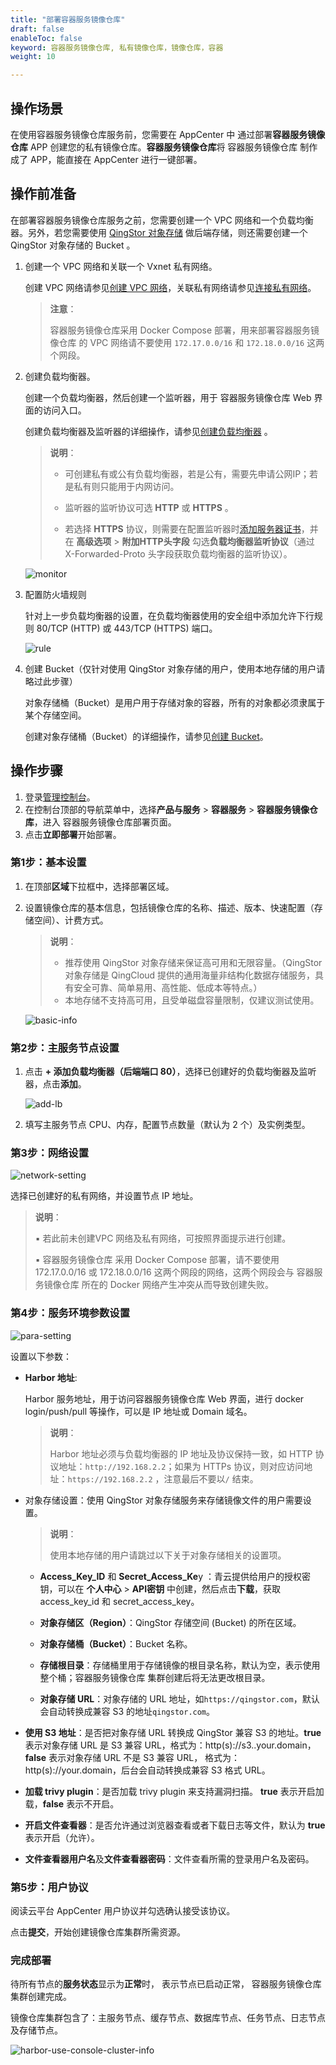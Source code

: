 ```yaml
---
title: "部署容器服务镜像仓库"
draft: false
enableToc: false
keyword: 容器服务镜像仓库, 私有镜像仓库，镜像仓库，容器
weight: 10

---
```


## 操作场景

在使用容器服务镜像仓库服务前，您需要在 AppCenter 中 通过部署**容器服务镜像仓库** APP 创建您的私有镜像仓库。**容器服务镜像仓库**将 容器服务镜像仓库 制作成了 APP，能直接在 AppCenter 进行一键部署。

## 操作前准备

在部署容器服务镜像仓库服务之前，您需要创建一个 VPC 网络和一个负载均衡器。另外，若您需要使用 [QingStor 对象存储](/storage/object-storage/intro/object-storage/) 做后端存储，则还需要创建一个 QingStor 对象存储的 Bucket 。

1. 创建一个 VPC 网络和关联一个 Vxnet 私有网络。

   创建 VPC 网络请参见[创建 VPC 网络](/network/vpc/manual/vpcnet/10_create_vpc/)，关联私有网络请参见[连接私有网络](/network/vpc/manual/vpcnet/15_bind_vxnet/)。

   > **注意**：
   >
   > 容器服务镜像仓库采用 Docker Compose 部署，用来部署容器服务镜像仓库 的 VPC 网络请不要使用 `172.17.0.0/16` 和 `172.18.0.0/16` 这两个网段。

2. 创建负载均衡器。

   创建一个负载均衡器，然后创建一个监听器，用于 容器服务镜像仓库 Web 界面的访问入口。

   创建负载均衡器及监听器的详细操作，请参见[创建负载均衡器](/network/loadbalancer/quickstart/quick_start/) 。

   > **说明**：
   >
   > - 可创建私有或公有负载均衡器，若是公有，需要先申请公网IP；若是私有则只能用于内网访问。
   > - 监听器的监听协议可选 **HTTP** 或 **HTTPS** 。
   >
   > - 若选择 **HTTPS** 协议，则需要在配置监听器时[添加服务器证书](../../faq/faq05_use_ssl_certifcate/)，并在 **高级选项** > **附加HTTP头字段** 勾选**负载均衡器监听协议**（通过 X-Forwarded-Proto 头字段获取负载均衡器的监听协议）。

   <img src="/container/harbor/_images/qs_10_create_monitor.png" alt="monitor" />

3. 配置防火墙规则

   针对上一步负载均衡器的设置，在负载均衡器使用的安全组中添加允许下行规则 80/TCP (HTTP) 或 443/TCP (HTTPS) 端口。

   <img src="/container/harbor/_images/qs_10_add_rules.png" alt="rule"/>

4. 创建 Bucket（仅针对使用 QingStor 对象存储的用户，使用本地存储的用户请略过此步骤）

   对象存储桶（Bucket）是用户用于存储对象的容器，所有的对象都必须隶属于某个存储空间。

   创建对象存储桶（Bucket）的详细操作，请参见[创建 Bucket](/storage/object-storage/manual/bucket_manage/#创建-bucket)。

## 操作步骤

1. 登录[管理控制台](https://console.shanhe.com/login)。
2. 在控制台顶部的导航菜单中，选择**产品与服务** > **容器服务** > **容器服务镜像仓库**，进入 容器服务镜像仓库部署页面。
3. 点击**立即部署**开始部署。

### 第1步：基本设置

1. 在顶部**区域**下拉框中，选择部署区域。

2. 设置镜像仓库的基本信息，包括镜像仓库的名称、描述、版本、快速配置（存储空间）、计费方式。

     > **说明**：
     >
     > * 推荐使用 QingStor 对象存储来保证高可用和无限容量。（QingStor 对象存储是 QingCloud 提供的通用海量非结构化数据存储服务，具有安全可靠、简单易用、高性能、低成本等特点。）
     > * 本地存储不支持高可用，且受单磁盘容量限制，仅建议测试使用。

     ![basic-info](/container/harbor/_images/harbor-create-basic-setting.png)

### 第2步：主服务节点设置

1. 点击 **+ 添加负载均衡器（后端端口 80）**，选择已创建好的负载均衡器及监听器，点击**添加**。

    ![add-lb](/container/harbor/_images/harbor-create-add-lb.png)

2. 填写主服务节点 CPU、内存，配置节点数量（默认为 2 个）及实例类型。

### 第3步：网络设置

![network-setting](/container/harbor/_images/harbor-create-vxnet-set.png)

选择已创建好的私有网络，并设置节点 IP 地址。

> **说明**：
>
> ▪︎ 若此前未创建VPC 网络及私有网络，可按照界面提示进行创建。
>
> ▪︎ 容器服务镜像仓库 采用 Docker Compose 部署，请不要使用 172.17.0.0/16 或 172.18.0.0/16 这两个网段的网络，这两个网段会与 容器服务镜像仓库 所在的 Docker 网络产生冲突从而导致创建失败。

### 第4步：服务环境参数设置

![para-setting](/container/harbor/_images/harbor-create-service-para-set.png)

设置以下参数：

* **Harbor 地址**:

  Harbor 服务地址，用于访问容器服务镜像仓库 Web 界面，进行 docker login/push/pull 等操作，可以是 IP 地址或 Domain 域名。

  > **说明**：
  >
  > Harbor 地址必须与负载均衡器的 IP 地址及协议保持一致，如 HTTP 协议地址：`http://192.168.2.2`；如果为 HTTPs 协议，则对应访问地址：`https://192.168.2.2` ，注意最后不要以`/` 结束。

* 对象存储设置：使用 QingStor 对象存储服务来存储镜像文件的用户需要设置。

  > **说明**：
  >
  > 使用本地存储的用户请跳过以下关于对象存储相关的设置项。

  - **Access_Key_ID** 和 **Secret_Access_Ke**y ：青云提供给用户的授权密钥，可以在 **个人中心** > **API密钥** 中创建，然后点击**下载**，获取 access_key_id 和 secret_access_key。

  - <b>对象存储区（Region）</b>：QingStor 存储空间 (Bucket) 的所在区域。
  - <b>对象存储桶（Bucket）</b>：Bucket 名称。
  - **存储根目录**：存储桶里用于存储镜像的根目录名称，默认为空，表示使用整个桶；容器服务镜像仓库 集群创建后将无法更改根目录。
  - **对象存储 URL**：对象存储的 URL 地址，如`https://qingstor.com`，默认会自动转换成兼容 S3 的地址`qingstor.com`。

* **使用 S3 地址**：是否把对象存储 URL 转换成 QingStor 兼容 S3 的地址。**true** 表示对象存储 URL 是 S3 兼容 URL，格式为：http(s)://s3.<region>.your.domain，**false** 表示对象存储 URL 不是 S3 兼容 URL， 格式为：http(s)://your.domain，后台会自动转换成兼容 S3 格式 URL。

* **加载 trivy plugin**：是否加载 trivy plugin 来支持漏洞扫描。 **true** 表示开启加载，**false** 表示不开启。

* **开启文件查看器**：是否允许通过浏览器查看或者下载日志等文件，默认为 **true** 表示开启（允许）。

* **文件查看器用户名**及**文件查看器密码**：文件查看所需的登录用户名及密码。

### 第5步：用户协议

阅读云平台 AppCenter 用户协议并勾选确认接受该协议。

点击**提交**，开始创建镜像仓库集群所需资源。

### 完成部署

待所有节点的**服务状态**显示为**正常**时， 表示节点已启动正常， 容器服务镜像仓库 集群创建完成。

镜像仓库集群包含了：主服务节点、缓存节点、数据库节点、任务节点、日志节点及存储节点。

![harbor-use-console-cluster-info](/container/harbor/_images/harbor-use-console-cluster-info.png)

